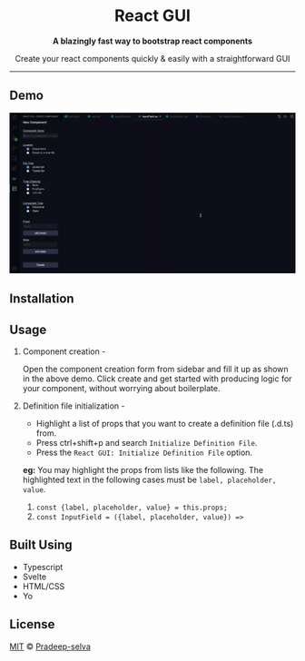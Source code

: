 <h1 align="center">React GUI</h1>
<div align="center">
  <strong>A blazingly fast way to bootstrap react components</strong>
  <p>Create your react components quickly & easily with a straightforward GUI</p>
</div>

---

## Demo

<div align="center">
    <img src="./media/react-gui-recording.gif" alt="demo"/>
</div>

## Installation

## Usage

1. Component creation -

   Open the component creation form from sidebar and fill it up as shown in the above demo.
   Click create and get started with producing logic for your component, without worrying about
   boilerplate.

2. Definition file initialization -

   - Highlight a list of props that you want to create a definition file (.d.ts) from.
   - Press ctrl+shift+p and search `Initialize Definition File`.
   - Press the `React GUI: Initialize Definition File` option.

   **eg:** You may highlight the props from lists like the following. The highlighted text in
   the following cases must be `label, placeholder, value`.

   1. `const {label, placeholder, value} = this.props;`
   2. `const InputField = ({label, placeholder, value}) =>`

## Built Using

- Typescript
- Svelte
- HTML/CSS
- Yo

## License

[MIT](LICENSE) © [Pradeep-selva](https://github.com/Pradeep-selva)
